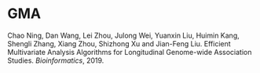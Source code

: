 # GMA

Chao Ning, Dan Wang, Lei Zhou, Julong Wei, Yuanxin Liu, Huimin Kang, Shengli Zhang, Xiang Zhou, Shizhong Xu and Jian-Feng Liu. Efficient Multivariate Analysis Algorithms for Longitudinal Genome-wide Association Studies. *Bioinformatics*, 2019.
